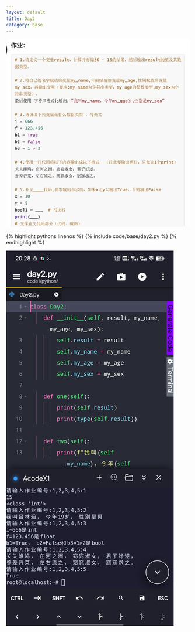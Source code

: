 ```yaml
---
layout: default
title: Day2
category: base
---
```


![D2W](https://raw.githubusercontent.com/102300671/image/refs/heads/main/pydevbase/D2W.jpg)

{% highlight pythons linenos %}
{% include code/base/day2.py %}
{% endhighlight %}

![运行结果](https://raw.githubusercontent.com/102300671/image/refs/heads/main/pydevbase/D2A.jpg)
